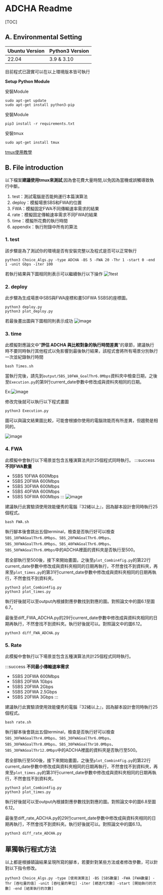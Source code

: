 # ADCHA Readme
[TOC]


## A. Environmental Setting
| Ubuntu Version | Python3 Version |
| -------------- | --------------- |
| 22.04           | 3.9 & 3.10            |

目前程式已證實可以在以上環境版本皆可執行

**Setup Python Module**

安裝Module

``` command
sudo apt-get update
sudo apt-get install python3-pip
```


安裝Module

``` command
pip3 install -r requirements.txt
```

安裝tmux

``` command
sudo apt-get install tmux
```
[tmux使用教學](https://hackmd.io/@Cheng-Hao/Hyk9f6mZd)
## B. File introduction

以下檔案**建議使用tmux來測試**,因為會花費大量時間,以免因為當機或誤觸導致執行中斷。

1. test：測試電腦是否能夠運行本篇演算法
2. deploy：模擬場景SBS和FWA的位置
3. FWA：模擬固定FWA不同傳輸速率需求的結果
4. rate：模擬固定傳輸速率需求不同FWA的結果
5. time：模擬所花費的執行時間
6. appendix：執行附錄中所有的算法


### 1. test
該步驟是為了測試你的環境是否有安裝完整以及程式是否可以正常執行
```=cmd
python3 Choice_Algs.py -type ADCHA -BS 5 -FWA 20 -Thr 1 -start 0 -end 1 -unit Gbps -iter 100
```

若執行結果與下圖相同則表示可以繼續執行以下操作
![1test](https://hackmd.io/_uploads/S13NiC_U0.png)

### 2. deploy
此步驟為生成場景中SBS與FWA座標和畫50FWA 5SBS的座標圖。

```=cmd
python3 deploy.py
python3 plot_deploy.py
```

若最後畫出圖與下圖相同則表示成功
![image](https://hackmd.io/_uploads/rkK83ADIC.png)


### 3. time

此模擬對應論文中"**評估 ADCHA 與比較對象的執行時間差異**"的章節，建議執行時不要同時執行其他程式以免影響到最後執行結果，該程式會將所有場景分別執行一次並紀錄執行時間

```=cmd
bash Times.sh
```

當執行完後，請先到`output/5BS_10FWA_GoalThr6.0Mbps`資料夾中檢查日期，之後至`Execution.py`的第9行current_date參數中修改成與資料夾相同的日期。

Ex:![image](https://hackmd.io/_uploads/rJTO1k_IC.png)

修改完後就可以執行以下程式畫圖

```=cmd
python3 Execution.py
```

圖可以與論文結果圖比較，可能會根據你使用的電腦效能而有所差異，但趨勢是相同的。

![image](https://hackmd.io/_uploads/BJzzaRvUC.png)


### 4. FWA
此模擬中會執行以下場景並包含五種演算法共計25個程式同時執行。
:::success
**不同FWA數量**
* 5SBS 10FWA 600Mbps
* 5SBS 20FWA 600Mbps
* 5SBS 30FWA 600Mbps
* 5SBS 40FWA 600Mbps
* 5SBS 50FWA 600Mbps
:::
![image](https://hackmd.io/_uploads/H1OXCC_LC.png)


建議執行此實驗須使用效能優秀的電腦『32緒以上』，因為腳本設計會同時執行25個程式。

```
bash FWA.sh
```

執行腳本後會跳出五個terminal，檢查是否執行好可以檢查`5BS_10FWAGoalThr6.0Mbps`、`5BS_20FWAGoalThr6.0Mbps`、`5BS_30FWAGoalThr6.0Mbps`、`5BS_40FWAGoalThr6.0Mbps`、`5BS_50FWAGoalThr6.0Mbps`中的ADCHA裡面的資料夾是否執行至500。

若全部執行至500後，接下來開始畫圖，之後至`plot_Combin4fig.py`的第22行current_date參數中修改成與資料夾相同的日期再執行，不然會找不到資料夾，再來至`plot_times.py`的第31行current_date參數中修改成與資料夾相同的日期再執行，不然會找不到資料夾。

```
python3 plot_Combin4fig.py
python3 plot_times.py
```

執行好後就可以至output內根據對應參數找到對應的圖。對照論文中的圖6.1至圖6.7。


最後至diff_FWA_ADCHA.py的29行current_date參數中修改成與資料夾相同的日期再執行，不然會找不到資料夾。執行好後就可以。對照論文中的圖6.12。


```
python3 diff_FWA_ADCHA.py
```

### 5. Rate
此模擬中會執行以下場景並包含五種演算法共計25個程式同時執行。

:::success
**不同最小傳輸速率需求**
* 5SBS 20FWA 600Mbps
* 5SBS 20FWA 1Gbps
* 5SBS 20FWA 2Gbps
* 5SBS 20FWA 2.5Gbps
* 5SBS 20FWA 3Gbps
:::

建議執行此實驗須使用效能優秀的電腦『32緒以上』，因為腳本設計會同時執行25個程式。


```
bash rate.sh
```

執行腳本後會跳出五個terminal，檢查是否執行好可以檢查`5BS_30FWAGoalThr4.0Mbps`、`5BS_30FWAGoalThr6.0Mbps`、`5BS_30FWAGoalThr8.0Mbps`、`5BS_30FWAGoalThr10.0Mbps`、`5BS_30FWAGoalThr12.0Mbps`中的ADCHA裡面的資料夾是否執行至500。


若全部執行至500後，接下來開始畫圖，之後至`plot_Combin4fig.py`的第22行current_date參數中修改成與資料夾相同的日期再執行，不然會找不到資料夾，再來至`plot_times.py`的第31行current_date參數中修改成與資料夾相同的日期再執行，不然會找不到資料夾。

```
python3 plot_Combin4fig.py
python3 plot_times.py
```

執行好後就可以至output內根據對應參數找到對應的圖。對照論文中的圖6.8至圖6.12。

最後至diff_rate_ADCHA.py的29行current_date參數中修改成與資料夾相同的日期再執行，不然會找不到資料夾。執行好後就可以。對照論文中的圖6.13。

```
python3 diff_rate_ADCHA.py
```




## 單獨執行程式方法

以上都是根據碩論結果呈現所寫的腳本，若要針對某些方法或者修改參數，可以針對以下指令修改。


```bash=
python3 Choice_Algs.py -type [使用演算法] -BS [SBS數量] -FWA [FWA數量] -Thr [吞吐量的值] -unit [吞吐量的單位] -iter [總迭代次數] -start [開始執行的次數] -end [結束執行的次數]
```





